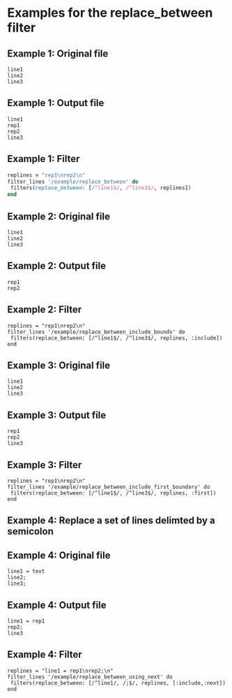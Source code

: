 # Examples for the replace_between filter

## Example 1: Original file

```text
line1
line2
line3
```

## Example 1: Output file

```textruby
line1
rep1
rep2
line3
```

## Example 1: Filter

```ruby
replines = "rep1\nrep2\n"
filter_lines '/example/replace_between' do
 filters(replace_between: [/^line1$/, /^line3$/, replines])
end
```

## Example 2: Original file

```text
line1
line2
line3
```

## Example 2: Output file

```texttext
rep1
rep2
```

## Example 2: Filter

```rubyruby
replines = "rep1\nrep2\n"
filter_lines '/example/replace_between_include_bounds' do
 filters(replace_between: [/^line1$/, /^line3$/, replines, :include])
end
```

## Example 3: Original file

```text
line1
line2
line3
```

## Example 3: Output file

```texttext
rep1
rep2
line3
```

## Example 3: Filter

```rubyruby
replines = "rep1\nrep2\n"
filter_lines '/example/replace_between_include_first_boundary' do
 filters(replace_between: [/^line1$/, /^line3$/, replines, :first])
end
```

## Example 4: Replace a set of lines delimted by a semicolon

## Example 4: Original file

```text
line1 = text
line2;
line3;
```

## Example 4: Output file

```texttext
line1 = rep1
rep2;
line3
```

## Example 4: Filter

```rubyruby
replines = "line1 = rep1\nrep2;\n"
filter_lines '/example/replace_between_using_next' do
 filters(replace_between: [/^line1/, /;$/, replines, [:include,:next])
end
```
